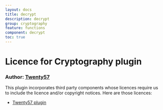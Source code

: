 ```yaml
---
layout: docs
title: decrypt
description: decrypt
group: cryptography
feature: functions
component: decrypt
toc: true
---
```

# Licence for Cryptography plugin

### Author: [Twenty57](http://www.twenty57.com)

This plugin incorporates third party components whose licences require us to include the licence and/or copyright notices. Here are those licences:

- [Twenty57 plugin](https://linx.software/plugins/builtin/licence/)
